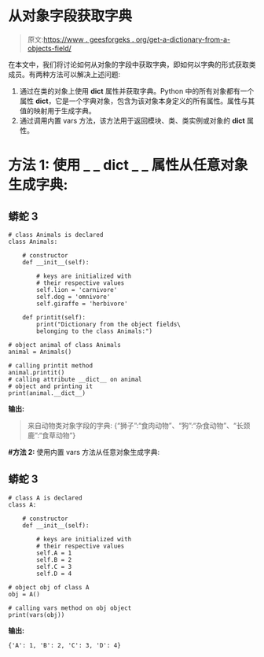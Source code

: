 # 从对象字段获取字典

> 原文:[https://www . geesforgeks . org/get-a-dictionary-from-a-objects-field/](https://www.geeksforgeeks.org/get-a-dictionary-from-an-objects-fields/)

在本文中，我们将讨论如何从对象的字段中获取字典，即如何以字典的形式获取类成员。有两种方法可以解决上述问题:

1.  通过在类的对象上使用 __dict__ 属性并获取字典。Python 中的所有对象都有一个属性 __dict__，它是一个字典对象，包含为该对象本身定义的所有属性。属性与其值的映射用于生成字典。
2.  通过调用内置 vars 方法，该方法用于返回模块、类、类实例或对象的 __dict__ 属性。

# **方法 1:** 使用 _ _ dict _ _ 属性从任意对象生成字典:

## 蟒蛇 3

```
# class Animals is declared
class Animals:

    # constructor
    def __init__(self):

        # keys are initialized with
        # their respective values
        self.lion = 'carnivore'
        self.dog = 'omnivore'
        self.giraffe = 'herbivore'

    def printit(self):
        print("Dictionary from the object fields\
        belonging to the class Animals:")

# object animal of class Animals
animal = Animals()

# calling printit method
animal.printit()
# calling attribute __dict__ on animal
# object and printing it
print(animal.__dict__)
```

**输出:**

> 来自动物类对象字段的字典:
> {“狮子”:“食肉动物”、“狗”:“杂食动物”、“长颈鹿”:“食草动物”}

**#方法 2:** 使用内置 vars 方法从任意对象生成字典:

## 蟒蛇 3

```
# class A is declared
class A:

    # constructor
    def __init__(self):

        # keys are initialized with 
        # their respective values
        self.A = 1
        self.B = 2
        self.C = 3
        self.D = 4

# object obj of class A
obj = A()

# calling vars method on obj object
print(vars(obj))
```

**输出:**

```
{'A': 1, 'B': 2, 'C': 3, 'D': 4}

```